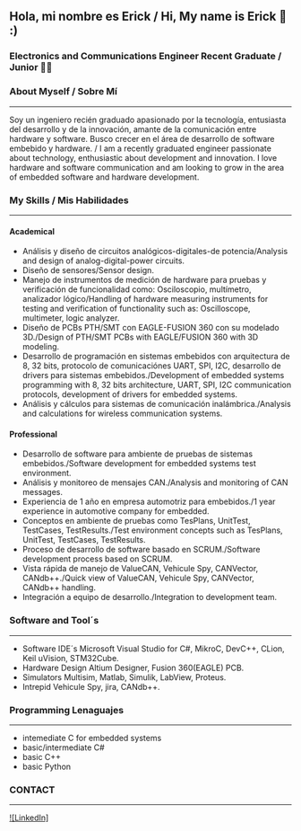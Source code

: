 ## Hola, mi nombre es Erick / Hi, My name is Erick 👋 :)
### Electronics and Communications Engineer Recent Graduate / Junior 👨‍💻

### About Myself / Sobre Mí
---
Soy un ingeniero recién graduado apasionado por la tecnología, entusiasta del desarrollo y de la innovación, amante de la comunicación entre hardware y software. Busco crecer en el área de desarrollo de software embebido y hardware. / I am a recently graduated engineer passionate about technology, enthusiastic about development and innovation. I love hardware and software communication and am looking to grow in the area of embedded software and hardware development.

### My Skills / Mis Habilidades
---
#### Academical
  * Análisis y diseño de circuitos analógicos-digitales-de potencia/Analysis and design of analog-digital-power circuits.
  * Diseño de sensores/Sensor design.
  * Manejo de instrumentos de medición de hardware para pruebas y verificación de funcionalidad como: Osciloscopio, multímetro, analizador lógico/Handling of hardware measuring instruments for testing and verification of functionality such as: Oscilloscope, multimeter, logic analyzer.
  * Diseño de PCBs PTH/SMT con EAGLE-FUSION 360 con su modelado 3D./Design of PTH/SMT PCBs with EAGLE/FUSION 360 with 3D modeling.
  * Desarrollo de programación en sistemas embebidos con arquitectura de 8, 32 bits, protocolo de comunicaciónes UART, SPI, I2C, desarrollo de drivers para sistemas embebidos./Development of embedded systems programming with 8, 32 bits architecture, UART, SPI, I2C communication protocols, development of drivers for embedded systems.
  * Análisis y cálculos para sistemas de comunicación inalámbrica./Analysis and calculations for wireless communication systems.

#### Professional
  * Desarrollo de software para ambiente de pruebas de sistemas embebidos./Software development for embedded systems test environment.
  * Análisis y monitoreo de mensajes CAN./Analysis and monitoring of CAN messages.
  * Experiencia de 1 año en empresa automotriz para embebidos./1 year experience in automotive company for embedded.
  * Conceptos en ambiente de pruebas como TesPlans, UnitTest, TestCases, TestResults./Test environment concepts such as TesPlans, UnitTest, TestCases, TestResults.
  * Proceso de desarrollo de software basado en SCRUM./Software development process based on SCRUM.
  * Vista rápida de manejo de ValueCAN, Vehicule Spy, CANVector, CANdb++./Quick view of ValueCAN, Vehicule Spy, CANVector, CANdb++ handling.
  * Integración a equipo de desarrollo./Integration to development team.
### Software and Tool´s
---
  * Software IDE´s  Microsoft Visual Studio for C#, MikroC, DevC++, CLion, Keil uVision, STM32Cube.
  * Hardware Design Altium Designer, Fusion 360(EAGLE) PCB.
  * Simulators Multisim, Matlab, Simulik, LabView, Proteus.
  * Intrepid Vehicule Spy, jira, CANdb++.

### Programming Lenaguajes
---
 * intemediate C for embedded systems
 * basic/intermediate C#
 * basic C++
 * basic Python
### CONTACT
---
[![LinkedIn]](https://www.linkedin.com/in/erick-gabriel-amaral-garcia-0a1881233/)
